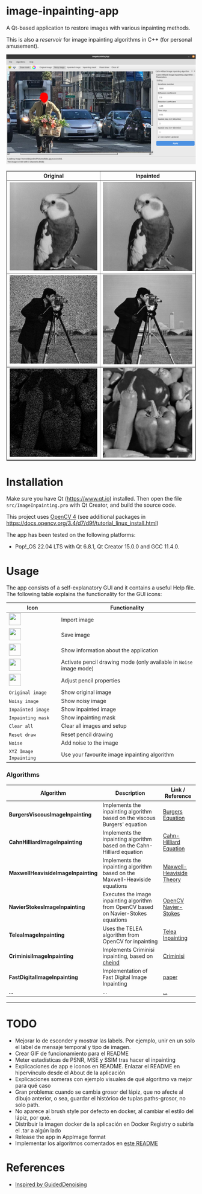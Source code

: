 # image-inpainting-app
A Qt-based application to restore images with various inpainting methods.

This is also a _reservoir_ for image inpainting algorithms in C++ (for personal amusement).

<p align="center">
  <img src="./assets/app_main.png" alt="Application main window" title="Application main window" />
</p>

<table border="1" style="border-collapse: collapse; text-align: center;">
  <tr>
    <th>Original</th>
    <th>Inpainted</th>
  </tr>
  <tr>
    <td><img src="./assets/bird.png" alt="bird" title="bird" style="width: 350px;" /></td>
    <td><img src="./assets/bald_bird.png" alt="bald_bird" title="bald_bird" style="width: 350px;" /></td>
  </tr>
  <tr>
    <td><img src="./assets/input1.png" alt="input1" title="input1" style="width: 350px;" /></td>
    <td><img src="./assets/result1.png" alt="result1" title="result1" style="width: 350px;" /></td>
  </tr>
  <tr>
    <td><img src="./assets/input2.png" alt="input2" title="input2" style="width: 350px;" /></td>
    <td><img src="./assets/result2.png" alt="result2" title="result2" style="width: 350px;" /></td>
  </tr>
</table>

# Installation

Make sure you have Qt (https://www.qt.io) installed. Then open the file ```src/ImageInpainting.pro``` with Qt Creator, and build the source code. 

This project uses [OpenCV 4](https://github.com/opencv/opencv/tree/4.10.0) (see additional packages in https://docs.opencv.org/3.4/d7/d9f/tutorial_linux_install.html)

The app has been tested on the following platforms:

* Pop!_OS 22.04 LTS with Qt 6.8.1, Qt Creator 15.0.0 and GCC 11.4.0.

# Usage

The app consists of a self-explanatory GUI and it contains a useful Help file. The following table explains the functionality for the GUI icons:

| Icon | Functionality |
|---------- | ---------- |
| <img src="./src/ImageInpainting/icons/open.ico" width="32" height="32"> | Import image |
| <img src="./src/ImageInpainting/icons/save.ico" width="32" height="32"> | Save image |
| <img src="./src/ImageInpainting/icons/about.ico" width="32" height="32"> | Show information about the application |
| <img src="./src/ImageInpainting/icons/pencil.ico" width="32" height="32"> | Activate pencil drawing mode (only available in `Noise` image mode) |
| <img src="./src/ImageInpainting/icons/pencil_color.ico" width="32" height="32"> | Adjust pencil properties |
| `Original image` | Show original image |
| `Noisy image` | Show noisy image |
| `Inpainted image` | Show inpainted image |
| `Inpainting mask` | Show inpainting mask |
| `Clear all` | Clear all images and setup |
| `Reset draw` | Reset pencil drawing |
| `Noise` | Add noise to the image |
| `XYZ Image Inpainting` | Use your favourite image inpainting algorithm |

### Algorithms

| Algorithm | Description | Link / Reference |
|-----------|-------------|---------------------|
| **BurgersViscousImageInpainting** | Implements the inpainting algorithm based on the viscous Burgers' equation | [Burgers Equation](https://arxiv.org/abs/2412.11946) |
| **CahnHilliardImageInpainting** | Implements the inpainting algorithm based on the Cahn-Hilliard equation  | [Cahn-Hilliard Equation](https://arxiv.org/abs/2412.11946) |
| **MaxwellHeavisideImageInpainting** | Implements the inpainting algorithm based on the Maxwell-Heaviside equations | [Maxwell-Heaviside Theory](https://arxiv.org/abs/2412.11946) |
| **NavierStokesImageInpainting** | Executes the image inpainting algorithm from OpenCV based on Navier-Stokes equations | [OpenCV Navier-Stokes](https://docs.opencv.org/3.4/d7/d8b/group__photo__inpaint.html#gga8c5f15883bd34d2537cb56526df2b5d6a05e763003a805e6c11c673a9f4ba7d07) |
| **TeleaImageInpainting** | Uses the TELEA algorithm from OpenCV for inpainting | [Telea Inpainting](https://docs.opencv.org/3.4/d7/d8b/group__photo__inpaint.html#gga8c5f15883bd34d2537cb56526df2b5d6a892824c38e258feb5e72f308a358d52e) |
| **CriminisiImageInpainting** | Implements Criminisi inpainting, based on [cheind](https://github.com/cheind/inpaint) | [Criminisi](https://www.irisa.fr/vista/Papers/2004_ip_criminisi.pdf) |
| **FastDigitalImageInpainting** | Implementation of Fast Digital Image Inpainting | [paper](https://www.inf.ufrgs.br/~oliveira/pubs_files/inpainting.pdf) |
| **...** | ... | [...]() |

---
# TODO
* Mejorar lo de esconder y mostrar las labels. Por ejemplo, unir en un solo el label de mensaje temporal y tipo de imagen.
* Crear GIF de funcionamiento para el README
* Meter estadísticas de PSNR, MSE y SSIM tras hacer el inpainting
* Explicaciones de app e iconos en README. Enlazar el README en hipervínculo desde el About de la aplicación
* Explicaciones someras con ejemplo visuales de qué algoritmo va mejor para qué caso
* Gran problema: cuando se cambia grosor del lápiz, que no afecte al dibujo anterior, o sea, guardar el histórico de tuplas paths-grosor, no solo path.
* No aparece al brush style por defecto en docker, al cambiar el estilo del lápiz, por qué. 
* Distribuir la imagen docker de la aplicación en Docker Registry o subirla el .tar a algún lado
* Release the app in AppImage format 
* Implementar los algoritmos comentados en [este README](./src/ImageInpainting/Algorithms/README.md)

# References
* [Inspired by GuidedDenoising](https://github.com/bldeng/GuidedDenoising)
